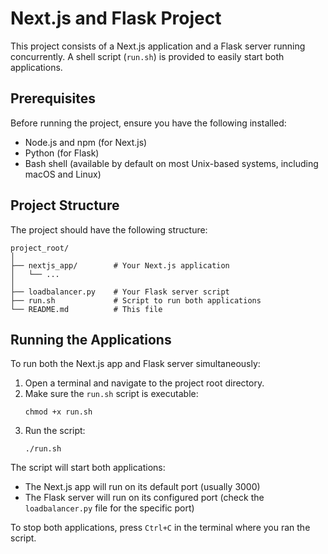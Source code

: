 # Next.js and Flask Project

This project consists of a Next.js application and a Flask server running concurrently. A shell script (`run.sh`) is provided to easily start both applications.

## Prerequisites

Before running the project, ensure you have the following installed:

- Node.js and npm (for Next.js)
- Python (for Flask)
- Bash shell (available by default on most Unix-based systems, including macOS and Linux)

## Project Structure

The project should have the following structure:

```
project_root/
│
├── nextjs_app/        # Your Next.js application
│   └── ...
│
├── loadbalancer.py    # Your Flask server script
├── run.sh             # Script to run both applications
└── README.md          # This file
```

## Running the Applications

To run both the Next.js app and Flask server simultaneously:

1. Open a terminal and navigate to the project root directory.
2. Make sure the `run.sh` script is executable:
   ```
   chmod +x run.sh
   ```
3. Run the script:
   ```
   ./run.sh
   ```

The script will start both applications:
- The Next.js app will run on its default port (usually 3000)
- The Flask server will run on its configured port (check the `loadbalancer.py` file for the specific port)

To stop both applications, press `Ctrl+C` in the terminal where you ran the script.

